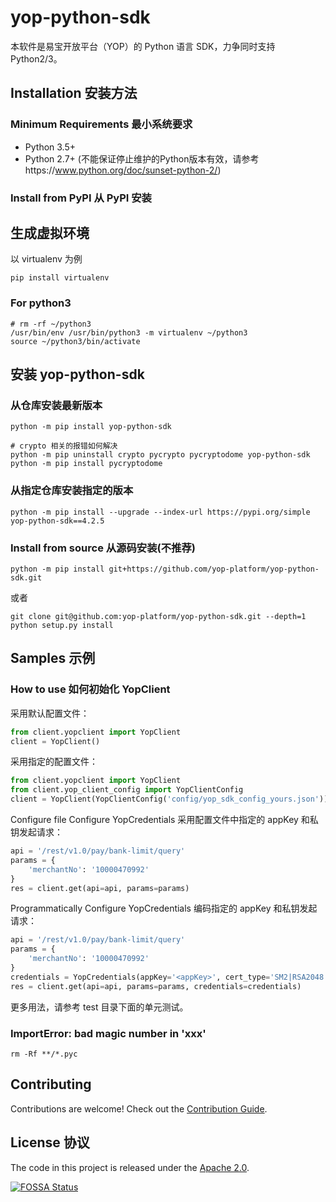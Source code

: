 # yop-python-sdk

本软件是易宝开放平台（YOP）的 Python 语言 SDK，力争同时支持 Python2/3。

## Installation 安装方法

### Minimum Requirements 最小系统要求

- Python 3.5+
- Python 2.7+ (不能保证停止维护的Python版本有效，请参考https://www.python.org/doc/sunset-python-2/)

### Install from PyPI 从 PyPI 安装

## 生成虚拟环境

以 virtualenv 为例

```shell
pip install virtualenv
```

### For python3

```shell
# rm -rf ~/python3
/usr/bin/env /usr/bin/python3 -m virtualenv ~/python3
source ~/python3/bin/activate
```

## 安装 yop-python-sdk

### 从仓库安装最新版本

```shell
python -m pip install yop-python-sdk

# crypto 相关的报错如何解决
python -m pip uninstall crypto pycrypto pycryptodome yop-python-sdk
python -m pip install pycryptodome
```

### 从指定仓库安装指定的版本

```shell
python -m pip install --upgrade --index-url https://pypi.org/simple yop-python-sdk==4.2.5
```

### Install from source 从源码安装(不推荐)

```shell
python -m pip install git+https://github.com/yop-platform/yop-python-sdk.git
```

或者

```shell
git clone git@github.com:yop-platform/yop-python-sdk.git --depth=1
python setup.py install
```

## Samples 示例

### How to use 如何初始化 YopClient

采用默认配置文件：

```python
from client.yopclient import YopClient
client = YopClient()
```

采用指定的配置文件：

```python
from client.yopclient import YopClient
from client.yop_client_config import YopClientConfig
client = YopClient(YopClientConfig('config/yop_sdk_config_yours.json'))
```

Configure file Configure YopCredentials 采用配置文件中指定的 appKey 和私钥发起请求：

```python
api = '/rest/v1.0/pay/bank-limit/query'
params = {
    'merchantNo': '10000470992'
}
res = client.get(api=api, params=params)
```

Programmatically Configure YopCredentials 编码指定的 appKey 和私钥发起请求：

```python
api = '/rest/v1.0/pay/bank-limit/query'
params = {
    'merchantNo': '10000470992'
}
credentials = YopCredentials(appKey='<appKey>', cert_type='SM2|RSA2048', priKey='<私钥>')
res = client.get(api=api, params=params, credentials=credentials)
```

更多用法，请参考 test 目录下面的单元测试。

### ImportError: bad magic number in 'xxx'

```shell
rm -Rf **/*.pyc
```

## Contributing

Contributions are welcome! Check out the [Contribution Guide](CONTRIBUTING.md).

## License 协议

The code in this project is released under the [Apache 2.0](LICENSE).

[![FOSSA Status](https://app.fossa.com/api/projects/git%2Bgithub.com%2Fyop-platform%2Fyop-python-sdk.svg?type=large)](https://app.fossa.com/projects/git%2Bgithub.com%2Fyop-platform%2Fyop-python-sdk?ref=badge_large)
